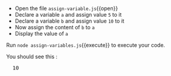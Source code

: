 # 

- Open the file `assign-variable.js`{{open}}
- Declare a variable `a` and assign value `5` to it
- Declare a variable `b` and assign value `10` to it
- Now assign the content of `b` to `a`
- Display the value of `a` 

Run `node assign-variables.js`{{execute}} to execute your code.

You should see this :

<pre class='file'>
  10
<pre>

